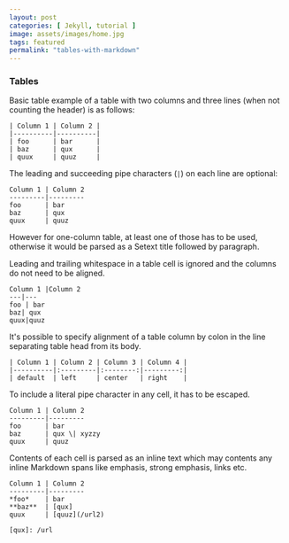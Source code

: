 ```yaml
---
layout: post
categories: [ Jekyll, tutorial ]
image: assets/images/home.jpg
tags: featured
permalink: "tables-with-markdown"
---
```


### Tables

Basic table example of a table with two columns and three lines (when not
counting the header) is as follows:

```
| Column 1 | Column 2 |
|----------|----------|
| foo      | bar      |
| baz      | qux      |
| quux     | quuz     |
```

The leading and succeeding pipe characters (`|`) on each line are optional:

```
Column 1 | Column 2
---------|---------
foo      | bar
baz      | qux
quux     | quuz
```

However for one-column table, at least one of those has to be used, otherwise
it would be parsed as a Setext title followed by paragraph.

Leading and trailing whitespace in a table cell is ignored and the columns do
not need to be aligned.

```
Column 1 |Column 2
---|---
foo | bar
baz| qux
quux|quuz
```

It's possible to specify alignment of a table column by colon in the line separating table head from its body.

```
| Column 1 | Column 2 | Column 3 | Column 4 |
|----------|:---------|:--------:|---------:|
| default  | left     | center   | right    |
```

To include a literal pipe character in any cell, it has to be escaped.

```
Column 1 | Column 2
---------|---------
foo      | bar
baz      | qux \| xyzzy
quux     | quuz
```

Contents of each cell is parsed as an inline text which may contents any
inline Markdown spans like emphasis, strong emphasis, links etc.

```
Column 1 | Column 2
---------|---------
*foo*    | bar
**baz**  | [qux]
quux     | [quuz](/url2)

[qux]: /url
```
